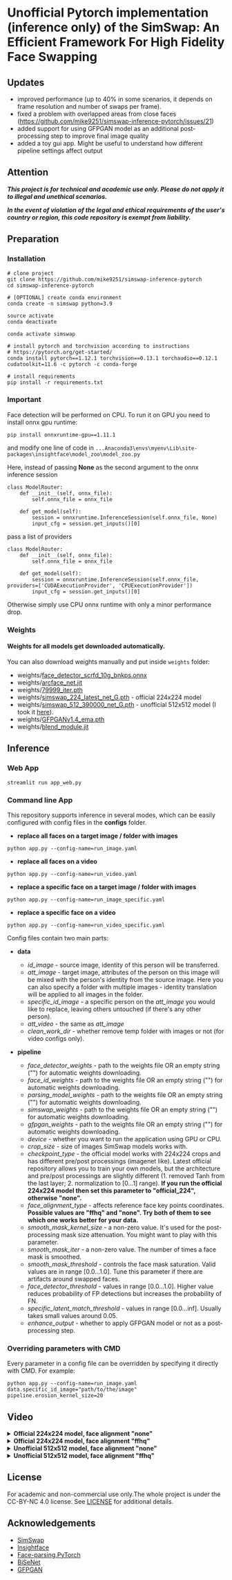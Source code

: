 # Unofficial Pytorch implementation (**inference only**) of the SimSwap: An Efficient Framework For High Fidelity Face Swapping

## Updates
- improved performance (up to 40% in some scenarios, it depends on frame resolution and number of swaps per frame).
- fixed a problem with overlapped areas from close faces (https://github.com/mike9251/simswap-inference-pytorch/issues/21)
- added support for using GFPGAN model as an additional post-processing step to improve final image quality
- added a toy gui app. Might be useful to understand how different pipeline settings affect output

## Attention
***This project is for technical and academic use only. Please do not apply it to illegal and unethical scenarios.***

***In the event of violation of the legal and ethical requirements of the user's country or region, this code repository is exempt from liability.***

## Preparation
### Installation
```
# clone project
git clone https://github.com/mike9251/simswap-inference-pytorch
cd simswap-inference-pytorch

# [OPTIONAL] create conda environment
conda create -n simswap python=3.9

source activate
conda deactivate

conda activate simswap

# install pytorch and torchvision according to instructions
# https://pytorch.org/get-started/
conda install pytorch==1.12.1 torchvision==0.13.1 torchaudio==0.12.1 cudatoolkit=11.6 -c pytorch -c conda-forge

# install requirements
pip install -r requirements.txt
```

### Important
Face detection will be performed on CPU. To run it on GPU you need to install onnx gpu runtime:

```pip install onnxruntime-gpu==1.11.1```

and modify one line of code in ```...Anaconda3\envs\myenv\Lib\site-packages\insightface\model_zoo\model_zoo.py```

Here, instead of passing **None** as the second argument to the onnx inference session
```angular2html
class ModelRouter:
    def __init__(self, onnx_file):
        self.onnx_file = onnx_file

    def get_model(self):
        session = onnxruntime.InferenceSession(self.onnx_file, None)
        input_cfg = session.get_inputs()[0]
```
pass a list of providers
```angular2html
class ModelRouter:
    def __init__(self, onnx_file):
        self.onnx_file = onnx_file

    def get_model(self):
        session = onnxruntime.InferenceSession(self.onnx_file, providers=['CUDAExecutionProvider', 'CPUExecutionProvider'])
        input_cfg = session.get_inputs()[0]
```
Otherwise simply use CPU onnx runtime with only a minor performance drop.

### Weights
#### Weights for all models get downloaded automatically.

You can also download weights manually and put inside `weights` folder:

- weights/<a href="https://github.com/mike9251/simswap-inference-pytorch/releases/download/weights/face_detector_scrfd_10g_bnkps.onnx">face_detector_scrfd_10g_bnkps.onnx</a>
- weights/<a href="https://github.com/mike9251/simswap-inference-pytorch/releases/download/weights/arcface_net.jit">arcface_net.jit</a>
- weights/<a href="https://github.com/mike9251/simswap-inference-pytorch/releases/download/weights/parsing_model_79999_iter.pth">79999_iter.pth</a>
- weights/<a href="https://github.com/mike9251/simswap-inference-pytorch/releases/download/weights/simswap_224_latest_net_G.pth">simswap_224_latest_net_G.pth</a> - official 224x224 model
- weights/<a href="https://github.com/mike9251/simswap-inference-pytorch/releases/download/weights/simswap_512_390000_net_G.pth">simswap_512_390000_net_G.pth</a> - unofficial 512x512 model (I took it <a href="https://github.com/neuralchen/SimSwap/issues/255">here</a>).
- weights/<a href="https://github.com/mike9251/simswap-inference-pytorch/releases/download/v1.1/GFPGANv1.4_ema.pth">GFPGANv1.4_ema.pth</a>
- weights/<a href="https://github.com/mike9251/simswap-inference-pytorch/releases/download/v1.2/blend_module.jit">blend_module.jit</a>

## Inference
### Web App
```angular2html
streamlit run app_web.py
```

### Command line App
This repository supports inference in several modes, which can be easily configured with config files in the **configs** folder.
- **replace all faces on a target image / folder with images**
```angular2html
python app.py --config-name=run_image.yaml
```

- **replace all faces on a video**
```angular2html
python app.py --config-name=run_video.yaml
```

- **replace a specific face on a target image / folder with images**
```angular2html
python app.py --config-name=run_image_specific.yaml
```

- **replace a specific face on a video**
```angular2html
python app.py --config-name=run_video_specific.yaml
```

Config files contain two main parts:

- **data**
  - *id_image* - source image, identity of this person will be transferred.
  - *att_image* - target image, attributes of the person on this image will be mixed with the person's identity from the source image. Here you can also specify a folder with multiple images - identity translation will be applied to all images in the folder.
  - *specific_id_image* - a specific person on the *att_image* you would like to replace, leaving others untouched (if there's any other person).
  - *att_video* - the same as *att_image*
  - *clean_work_dir* - whether remove temp folder with images or not (for video configs only).


- **pipeline**
  - *face_detector_weights* - path to the weights file OR an empty string ("") for automatic weights downloading.
  - *face_id_weights* - path to the weights file OR an empty string ("") for automatic weights downloading.
  - *parsing_model_weights* - path to the weights file OR an empty string ("") for automatic weights downloading.
  - *simswap_weights* - path to the weights file OR an empty string ("") for automatic weights downloading.
  - *gfpgan_weights* - path to the weights file OR an empty string ("") for automatic weights downloading.
  - *device* - whether you want to run the application using GPU or CPU.
  - *crop_size* - size of images SimSwap models works with.
  - *checkpoint_type* - the official model works with 224x224 crops and has different pre/post processings (imagenet like). Latest official repository allows you to train your own models, but the architecture and pre/post processings are slightly different (1. removed Tanh from the last layer; 2. normalization to [0...1] range). **If you run the official 224x224 model then set this parameter to "official_224", otherwise "none".**
  - *face_alignment_type* - affects reference face key points coordinates. **Possible values are "ffhq" and "none". Try both of them to see which one works better for your data.**
  - *smooth_mask_kernel_size* - a non-zero value. It's used for the post-processing mask size attenuation. You might want to play with this parameter.
  - *smooth_mask_iter* - a non-zero value. The number of times a face mask is smoothed.
  - *smooth_mask_threshold* - controls the face mask saturation. Valid values are in range [0.0...1.0]. Tune this parameter if there are artifacts around swapped faces.
  - *face_detector_threshold* - values in range [0.0...1.0]. Higher value reduces probability of FP detections but increases the probability of FN.
  - *specific_latent_match_threshold* - values in range [0.0...inf]. Usually takes small values around 0.05.
  - *enhance_output* - whether to apply GFPGAN model or not as a post-processing step.


### Overriding parameters with CMD
Every parameter in a config file can be overridden by specifying it directly with CMD. For example:

```angular2html
python app.py --config-name=run_image.yaml data.specific_id_image="path/to/the/image" pipeline.erosion_kernel_size=20
```

## Video

<details>
<summary><b>Official 224x224 model, face alignment "none"</b></summary>

[![Video](https://i.imgur.com/iCujdRB.jpg)](https://vimeo.com/728346715)

</details>

<details>
<summary><b>Official 224x224 model, face alignment "ffhq"</b></summary>

[![Video](https://i.imgur.com/48hjJO4.jpg)](https://vimeo.com/728348520)

</details>

<details>
<summary><b>Unofficial 512x512 model, face alignment "none"</b></summary>

[![Video](https://i.imgur.com/rRltD4U.jpg)](https://vimeo.com/728346542)

</details>

<details>
<summary><b>Unofficial 512x512 model, face alignment "ffhq"</b></summary>

[![Video](https://i.imgur.com/gFkpyXS.jpg)](https://vimeo.com/728349219)

</details>

## License
For academic and non-commercial use only.The whole project is under the CC-BY-NC 4.0 license. See [LICENSE](https://github.com/neuralchen/SimSwap/blob/main/LICENSE) for additional details.

## Acknowledgements

<!--ts-->
* [SimSwap](https://github.com/neuralchen/SimSwap)
* [Insightface](https://github.com/deepinsight/insightface)
* [Face-parsing.PyTorch](https://github.com/zllrunning/face-parsing.PyTorch)
* [BiSeNet](https://github.com/CoinCheung/BiSeNet)
* [GFPGAN](https://github.com/TencentARC/GFPGAN)
<!--te-->
